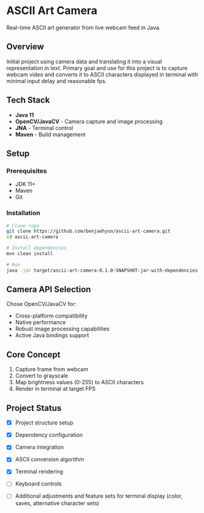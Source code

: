 # ASCII Art Camera

Real-time ASCII art generator from live webcam feed in Java.

## Overview

Initial project using camera data and translating it into a visual representation in text. 
Primary goal and use for this project is to capture webcam video and converts it to ASCII characters displayed in terminal with minimal input delay and reasonable fps.

## Tech Stack

- **Java 11**
- **OpenCV/JavaCV** - Camera capture and image processing
- **JNA** - Terminal control
- **Maven** - Build management

## Setup

### Prerequisites
- JDK 11+
- Maven
- Git

### Installation

```bash
# Clone repo
git clone https://github.com/benjaehyun/ascii-art-camera.git
cd ascii-art-camera

# Install dependencies
mvn clean install

# Run
java -jar target/ascii-art-camera-0.1.0-SNAPSHOT-jar-with-dependencies.jar
```

## Camera API Selection

Chose OpenCV/JavaCV for:
- Cross-platform compatibility
- Native performance
- Robust image processing capabilities
- Active Java bindings support

## Core Concept

1. Capture frame from webcam
2. Convert to grayscale
3. Map brightness values (0-255) to ASCII characters
4. Render in terminal at target FPS

## Project Status

- [x] Project structure setup
- [x] Dependency configuration
- [x] Camera integration
- [x] ASCII conversion algorithm
- [x] Terminal rendering
- [ ] Keyboard controls
- [ ] Additional adjustments and feature sets for terminal display (color, saves, alternative character sets)

